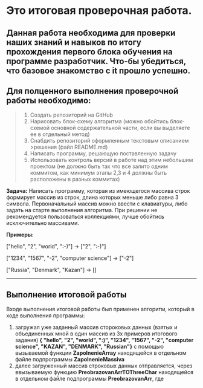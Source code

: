 # Это итоговая проверочная работа.
## Данная работа необходима для проверки наших знаний и навыков по итогу прохождения первого блока обучения на программе разработчик. Что-бы убедиться, что базовое знакомство с it прошло успешно.
## Для полценного выполнения проверочной работы необходимо:
>1.	Создать репозиторий на GitHub
>2.	Нарисовать блок-схему алгоритма (можно обойтись блок-схемой основной содержательной части, если вы выделяете ее в отдельный метод)
>3.	Снабдить репозиторий оформленным текстовым описанием >решения (файл README.md)
>4.	Написать программу, решающую поставленную задачу
>5.	Использовать контроль версий в работе над этим небольшим проектом (не должно быть так что все залито одним коммитом, как минимум этапы 2,3 и 4 должны быть расположены в разных коммитах)


__Задача:__ Написать программу, которая из имеющегося массива строк формирует массив из строк, длина которых меньше либо равна 3 символа. Первоначальный массив можно ввести с клавиатуры, либо задать на старте выполнения алгоритма. При решении не рекомендуется пользоваться коллекциями, лучше обойтись исключительно массивами.

**Примеры:**

["hello", "2", "world", ":-)"] -> ["2", ":-)"]

["1234", "1567", "-2", "computer science"] -> ["-2"]

["Russia", "Denmark", "Kazan"] -> []
**************************************************************

## Выполнение итоговой работы

Входе выполнения итоговой работы был применен алгоритм, который в ходе выполнения программы:
1. загружал уже заданный массив стороковых данных (взятых и объединенных мной в один массив из 3х примеров итогового задания) **{ "hello", "2", "world", ":)", "1234", "1567", "-2", "computer science", "KAZAN", "DENMARK", "Russian"}** с помощью вызываемой функции **ZapolnenieArray** находящейся в отдельном файле подпрограммы __ZapolnenieMassiva__
2. далее загруженный массив строковых данных отправляется, через ввызываемую функцию **PreobrazovanArrTOThreeChar** находящейся в отдельном файле подпрограммы __PreobrazovanArr__, где 